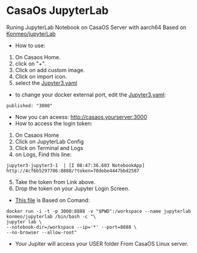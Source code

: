 

# CasaOs JupyterLab
Runing JupyterLab Notebook on CasaOS Server with aarch64
Based on [Konmeo/jupyterLab](https://hub.docker.com/r/konmeo/jupyterlab)
- How to use:
1. On Casaos Home.
2. click on "+".
3. Click on add custom image.
4. Click on import icon.
5. select the [Jupyter3.yaml](https://github.com/hqnicolas/CasaOsJupyter/blob/main/jupyter3.yaml)
- to change your docker external port, edit the [Jupyter3.yaml](https://github.com/hqnicolas/CasaOsJupyter/blob/main/jupyter3.yaml):
```
published: "3000"
```
- Now you can aceess: http://casaos.yourserver:3000
- How to access the login token:
1. On Casaos Home
2. Click on JupyterLab Config
3. Click on Terminal and Logs
4. on Logs, Find this line:
```
jupyter3-jupyter3-1  | [I 08:47:36.603 NotebookApp] http://4cf6b5297786:8888/?token=70debe4447bbd2587
```
5. Take the token from Link above.
6. Drop the token on your Jupyter Login Screen.
- [This file](https://github.com/hqnicolas/CasaOsJupyter/blob/main/jupyter3.yaml) is Based on Comand:
```
docker run -i -t -p 3000:8888 -v "$PWD":/workspace --name jupyterlab konmeo/jupyterlab /bin/bash -c "\
jupyter lab \
--notebook-dir=/workspace --ip='*' --port=8888 \
--no-browser --allow-root"
``` 
- Your Jupiter will access your USER folder From CasaOS Linux server.
